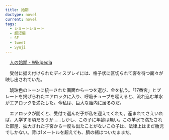 ```yaml
---
title: 始期
doctype: novel
current: novel
tags:
  - ショートショート
  - 超短編
  - SF
  - tweet
  - Syuji
---
```

　[人の始期 - Wikipedia](https://ja.wikipedia.org/wiki/%E4%BA%BA%E3%81%AE%E5%A7%8B%E6%9C%9F)

　受付に据え付けられたディスプレイには、格子状に区切られて客を待つ面々が映し出されていた。

　琥珀色のトーンに統一された画面から一つを選び、金を払う。「17番宮」とプレートを掲げられたエアロックに入り、呼吸チューブを咥えると、流れ込む羊水がエアロックを満たした。今私は、巨大な胎内に居るのだ。

　エアロックが開くと、受付で選んだ子が私を迎えてくれた。産まれてさえいれば、入学する頃だろうか……しかし、この子に年齢は無い。この羊水で満たされた部屋、拡大された子宮から一度も出たことがないこの子は、法律上はまだ胎児でしかない。背は1メートルを超えても、臍の緒はついたままだ。
